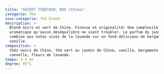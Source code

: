 ```yaml
---
title: 'SECRET TIBETAIN, BIO (Chine)'
categorie: Thé
sous-categorie: Thé blend
description: >-
  Blend noirs et vert de Chine. Finesse et originalité! Une complexité
  aromatique qu'aucun déséquilibre ne vient troubler. Le parfum du jasmin se
  combine aux notes vives de la lavande sur un fond délicieux de bergamote et de
  vanille.
composition: >-
  thés noirs de Chine, thé vert au jasmin de Chine, vanille, bergamote,
  cannelle, fleurs de lavande.
temps: 3-5 mn
degree: 95°C
---
```


